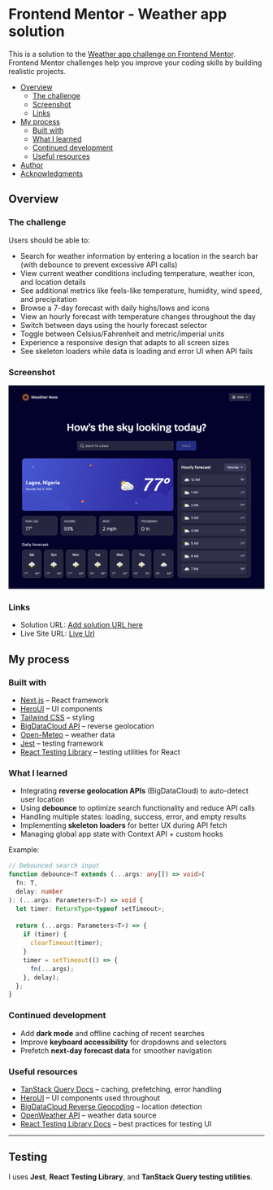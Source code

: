 # Frontend Mentor - Weather app solution

This is a solution to the [Weather app challenge on Frontend Mentor](https://www.frontendmentor.io/challenges/weather-app-K1FhddVm49). Frontend Mentor challenges help you improve your coding skills by building realistic projects.

- [Overview](#overview)
  - [The challenge](#the-challenge)
  - [Screenshot](#screenshot)
  - [Links](#links)
- [My process](#my-process)
  - [Built with](#built-with)
  - [What I learned](#what-i-learned)
  - [Continued development](#continued-development)
  - [Useful resources](#useful-resources)
- [Author](#author)
- [Acknowledgments](#acknowledgments)

## Overview

### The challenge

Users should be able to:

- Search for weather information by entering a location in the search bar (with debounce to prevent excessive API calls)
- View current weather conditions including temperature, weather icon, and location details
- See additional metrics like feels-like temperature, humidity, wind speed, and precipitation
- Browse a 7-day forecast with daily highs/lows and icons
- View an hourly forecast with temperature changes throughout the day
- Switch between days using the hourly forecast selector
- Toggle between Celsius/Fahrenheit and metric/imperial units
- Experience a responsive design that adapts to all screen sizes
- See skeleton loaders while data is loading and error UI when API fails

### Screenshot

![Weather App Screenshot](./public/screenshot.png)

### Links

- Solution URL: [Add solution URL here](https://your-solution-url.com)
- Live Site URL: [Live Url](https://frontend-mentor-challenge-two-sepia.vercel.app/)

## My process

### Built with

- [Next.js](https://nextjs.org/) – React framework
- [HeroUI](https://heroui.dev/) – UI components
- [Tailwind CSS](https://tailwindcss.com/) – styling
- [BigDataCloud API](https://www.bigdatacloud.com/) – reverse geolocation
- [Open-Meteo](https://api.open-meteo.com) – weather data
- [Jest](https://jestjs.io/) – testing framework
- [React Testing Library](https://testing-library.com/docs/react-testing-library/intro/) – testing utilities for React

### What I learned

- Integrating **reverse geolocation APIs** (BigDataCloud) to auto-detect user location
- Using **debounce** to optimize search functionality and reduce API calls
- Handling multiple states: loading, success, error, and empty results
- Implementing **skeleton loaders** for better UX during API fetch
- Managing global app state with Context API + custom hooks

Example:

```ts
// Debounced search input
function debounce<T extends (...args: any[]) => void>(
  fn: T,
  delay: number
): (...args: Parameters<T>) => void {
  let timer: ReturnType<typeof setTimeout>;

  return (...args: Parameters<T>) => {
    if (timer) {
      clearTimeout(timer);
    }
    timer = setTimeout(() => {
      fn(...args);
    }, delay);
  };
}
```

### Continued development

- Add **dark mode** and offline caching of recent searches
- Improve **keyboard accessibility** for dropdowns and selectors
- Prefetch **next-day forecast data** for smoother navigation

### Useful resources

- [TanStack Query Docs](https://tanstack.com/query/latest) – caching, prefetching, error handling
- [HeroUI](https://heroui.dev/) – UI components used throughout
- [BigDataCloud Reverse Geocoding](https://www.bigdatacloud.com/) – location detection
- [OpenWeather API](https://openweathermap.org/) – weather data source
- [React Testing Library Docs](https://testing-library.com/docs/) – best practices for testing UI

---

## Testing

I uses **Jest**, **React Testing Library**, and **TanStack Query testing utilities**.
